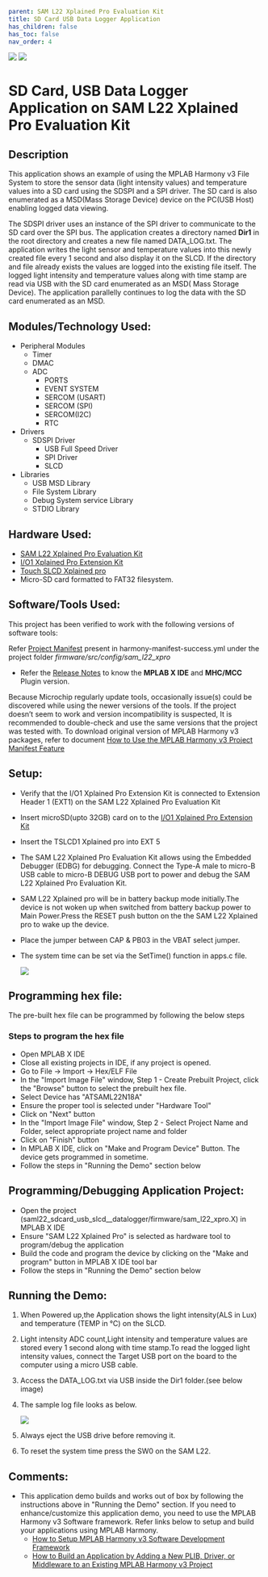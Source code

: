 ```yaml
parent: SAM L22 Xplained Pro Evaluation Kit
title: SD Card USB Data Logger Application
has_children: false
has_toc: false
nav_order: 4
```

![](https://bitbucket.microchip.com/projects/DC/repos/demand_creation_apps/browse/apps/sam_l22_xpro/saml22_sdcard_usb_slcd_datalogger/images/microchip_logo.png?at=refs%2Fheads%2Fsaml22_datalogger) ![](https://bitbucket.microchip.com/projects/DC/repos/demand_creation_apps/browse/apps/sam_l22_xpro/saml22_sdcard_usb_slcd_datalogger/images/microchip_mplab_harmony_logo_small.png?at=saml22_datalogger)

# SD Card, USB Data Logger Application on SAM L22 Xplained Pro Evaluation Kit

## Description

This application shows an example of using the MPLAB Harmony v3 File System to store the sensor data (light intensity values) and temperature values into a SD card using the SDSPI and a SPI driver. The SD card is also enumerated as a MSD(Mass Storage Device) device on the PC(USB Host) enabling logged data viewing.

The SDSPI driver uses an instance of the SPI driver to communicate to the SD card over the SPI bus. The application creates a directory named **Dir1** in the root directory and creates a new file named DATA_LOG.txt. The application writes the light sensor and temperature values into this newly created file every 1 second and also display it on the SLCD. If the directory and file already exists the values are logged into the existing file itself. The logged light intensity and temperature values along with time stamp are read via USB with the SD card enumerated as an MSD( Mass Storage Device). The application parallelly continues to log the data with the SD card enumerated as an MSD.

## Modules/Technology Used:

- Peripheral Modules
  - Timer
  - DMAC
  - ADC
    - PORTS
    - EVENT SYSTEM
    - SERCOM (USART)
    - SERCOM (SPI)
    - SERCOM(I2C)
    - RTC
- Drivers
  - SDSPI Driver
    - USB Full Speed Driver
    - SPI Driver
    - SLCD
- Libraries
  - USB MSD Library
  - File System Library
  - Debug System service Library
  - STDIO Library

## Hardware Used:

- [SAM L22 Xplained Pro Evaluation Kit]((https://www.microchip.com/en-us/development-tool/atsaml22-xpro-b))
- [I/O1 Xplained Pro Extension Kit](https://www.microchip.com/Developmenttools/ProductDetails/ATIO1-XPRO)
- [Touch SLCD Xplained pro](http://ww1.microchip.com/downloads/en/DeviceDoc/Atmel-42558-Touch-SLCD1-Xplained-Pro_User-Guide.pdf)
- Micro-SD card formatted to FAT32 filesystem.

## Software/Tools Used:

This project has been verified to work with the following versions of software tools:

Refer [Project Manifest](./firmware/src/config/sam_d21_xpro/harmony-manifest-success.yml) present in harmony-manifest-success.yml under the project folder *firmware/src/config/sam_l22_xpro*

- Refer the [Release Notes](../../../release_notes.md#development-tools) to know the **MPLAB X IDE** and **MHC/MCC** Plugin version.

Because Microchip regularly update tools, occasionally issue(s) could be discovered while using the newer versions of the tools. If the project doesn’t seem to work and version incompatibility is suspected, It is recommended to double-check and use the same versions that the project was tested with. To download original version of MPLAB Harmony v3 packages, refer to document [How to Use the MPLAB Harmony v3 Project Manifest Feature](https://microchip.com/DS90003305)

## Setup:

- Verify that the  I/O1 Xplained Pro Extension Kit is connected to Extension Header 1 (EXT1) on the SAM L22 Xplained Pro Evaluation Kit

- Insert microSD(upto 32GB) card on to the [I/O1 Xplained Pro Extension Kit](https://www.microchip.com/developmenttools/ProductDetails/ATIO1-XPRO)

- Insert the TSLCD1 Xplained pro into EXT 5 

- The SAM L22 Xplained Pro Evaluation Kit allows using the Embedded Debugger (EDBG) for debugging. Connect the Type-A male to micro-B USB cable to micro-B DEBUG USB port to power and debug the SAM L22 Xplained Pro Evaluation Kit.

- SAM L22 Xplained pro will be in battery backup mode initially.The device is not woken up when switched from battery backup power to Main Power.Press the RESET push button on the the SAM L22 Xplained pro to wake up the device.

- Place the jumper between CAP & PB03 in the VBAT select jumper.

- The system time can be set via the SetTime() function in apps.c file.
  
  ![](https://bitbucket.microchip.com/projects/DC/repos/demand_creation_apps/browse/apps/sam_l22_xpro/saml22_sdcard_usb_slcd_datalogger/images/setup.jpg?at=saml22_datalogger)

## Programming hex file:

The pre-built hex file can be programmed by following the below steps

### Steps to program the hex file

- Open MPLAB X IDE
- Close all existing projects in IDE, if any project is opened.
- Go to File -> Import -> Hex/ELF File
- In the "Import Image File" window, Step 1 - Create Prebuilt Project, click the "Browse" button to select the prebuilt hex file.
- Select Device has "ATSAML22N18A"
- Ensure the proper tool is selected under "Hardware Tool"
- Click on "Next" button
- In the "Import Image File" window, Step 2 - Select Project Name and Folder, select appropriate project name and folder
- Click on "Finish" button
- In MPLAB X IDE, click on "Make and Program Device" Button. The device gets programmed in sometime.
- Follow the steps in "Running the Demo" section below

## Programming/Debugging Application Project:

- Open the project (saml22_sdcard_usb_slcd__datalogger/firmware/sam_l22_xpro.X) in MPLAB X IDE
- Ensure "SAM L22 Xplained Pro" is selected as hardware tool to program/debug the application
- Build the code and program the device by clicking on the "Make and program" button in MPLAB X IDE tool bar
- Follow the steps in "Running the Demo" section below

## Running the Demo:

1. When Powered up,the Application shows the light intensity(ALS in Lux) and temperature (TEMP in °C) on the SLCD.

2. Light intensity ADC count,Light intensity and temperature values are stored every 1 second along with time stamp.To read the logged light intensity values, connect the Target USB port on the board to the computer using a micro USB cable.

3. Access the DATA_LOG.txt via USB inside the Dir1 folder.(see below image)

4. The sample log file looks as below.
   
   ![](https://bitbucket.microchip.com/projects/DC/repos/demand_creation_apps/browse/apps/sam_l22_xpro/saml22_sdcard_usb_slcd_datalogger/images/logfie.JPG?at=saml22_datalogger)

5. Always eject the USB drive before removing it.

6. To reset the system time press the SW0 on the SAM L22.

## Comments:

- This application demo builds and works out of box by following the instructions above in "Running the Demo" section. If you need to enhance/customize this application demo, you need to use the MPLAB Harmony v3 Software framework. Refer links below to setup and build your applications using MPLAB Harmony.
  - [How to Setup MPLAB Harmony v3 Software Development Framework](https://www.microchip.com/mymicrochip/filehandler.aspx?ddocname=en1000821)
  - [How to Build an Application by Adding a New PLIB, Driver, or Middleware to an Existing MPLAB Harmony v3 Project](http://ww1.microchip.com/downloads/en/DeviceDoc/How_to_Build_Application_Adding_PLIB_%20Driver_or_Middleware%20_to_MPLAB_Harmony_v3Project_DS90003253A.pdf)